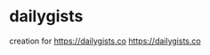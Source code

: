 # dailygists
creation for https://dailygists.co
<a href="https://dailygists.co" rel="follow">https://dailygists.co</a>
